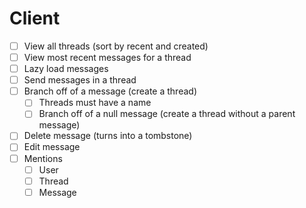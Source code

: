# Client
- [ ] View all threads (sort by recent and created)
- [ ] View most recent messages for a thread
- [ ] Lazy load messages
- [ ] Send messages in a thread
- [ ] Branch off of a message (create a thread)
  - [ ] Threads must have a name
  - [ ] Branch off of a null message (create a thread without a parent message)
- [ ] Delete message (turns into a tombstone)
- [ ] Edit message
- [ ] Mentions
  - [ ] User
  - [ ] Thread
  - [ ] Message